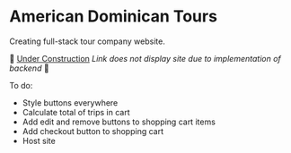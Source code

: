 # American Dominican Tours

Creating full-stack tour company website. 

🚧 [Under Construction](https://wsvoboda.github.io/ADTours/) *Link does not display site due to implementation of backend* 🚧

To do:
- Style buttons everywhere
- Calculate total of trips in cart
- Add edit and remove buttons to shopping cart items
- Add checkout button to shopping cart
- Host site
